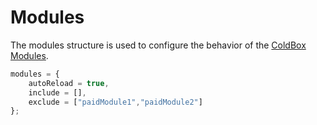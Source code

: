 # Modules

The modules structure is used to configure the behavior of the [ColdBox Modules](../../modules/index.md).


```js
modules = {
	autoReload = true,
	include = [],
	exclude = ["paidModule1","paidModule2"]
};
```
